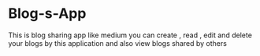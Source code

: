 # Blog-s-App
This is blog sharing app like medium you can create , read , edit and delete your blogs by this application and also view blogs shared by others
